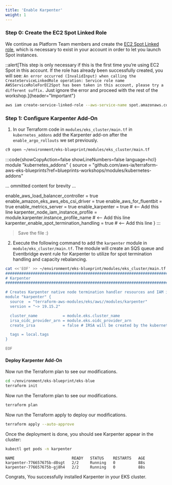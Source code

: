 ```yaml
---
title: 'Enable Karpenter'
weight: 1
---
```


### Step 0: Create the EC2 Spot Linked Role

We continue as Platform Team members and create the [EC2 Spot Linked role](https://docs.aws.amazon.com/AWSEC2/latest/UserGuide/spot-requests.html#service-linked-roles-spot-instance-requests), which is necessary to exist in your account in order to let you launch Spot instances.

::alert[This step is only necessary if this is the first time you’re using EC2 Spot in this account. If the role has already been successfully created, you will see: `An error occurred (InvalidInput) when calling the CreateServiceLinkedRole operation: Service role name AWSServiceRoleForEC2Spot has been taken in this account, please try a different suffix.` Just ignore the error and proceed with the rest of the workshop.]{header="Important"}

```bash
aws iam create-service-linked-role --aws-service-name spot.amazonaws.com
```

### Step 1: Configure Karpenter Add-On

1. In our Terraform code in `modules/eks_cluster/main.tf` in `kubernetes_addons` add the Karpenter add-on after the  `enable_argo_rollouts` we set previously.

```bash
c9 open ~/environment/eks-blueprint/modules/eks_cluster/main.tf
```

:::code{showCopyAction=false showLineNumbers=false language=hcl}
module "kubernetes_addons" {
  source = "github.com/aws-ia/terraform-aws-eks-blueprints?ref=blueprints-workshops/modules/kubernetes-addons"

... ommitted content for brevity ...

  enable_aws_load_balancer_controller  = true
  enable_amazon_eks_aws_ebs_csi_driver = true
  enable_aws_for_fluentbit             = true
  enable_metrics_server                = true
  enable_karpenter                     = true                                       # <-- Add this line 
  karpenter_node_iam_instance_profile        = module.karpenter.instance_profile_name # <-- Add this line 
  karpenter_enable_spot_termination_handling = true                                 # <-- Add this line 
}
:::

> Save the file :)

2. Execute the following command to add the `karpenter` module in `module/eks_cluster/main.tf`. The module will create an SQS queue and Eventbridge event rule for Karpenter to utilize for spot termination handling and capacity rebalancing.

```bash
cat <<'EOF' >> ~/environment/eks-blueprint/modules/eks_cluster/main.tf
################################################################################
# Karpenter
################################################################################

# Creates Karpenter native node termination handler resources and IAM instance profile
module "karpenter" {
  source  = "terraform-aws-modules/eks/aws//modules/karpenter"
  version = "~> 19.15.2"

  cluster_name           = module.eks.cluster_name
  irsa_oidc_provider_arn = module.eks.oidc_provider_arn
  create_irsa            = false # IRSA will be created by the kubernetes-addons module

  tags = local.tags
}

EOF
```

#### Deploy Karpenter Add-On

Now run the Terraform plan to see our modifications.

```bash
cd ~/environment/eks-blueprint/eks-blue
terraform init
```

Now run the Terraform plan to see our modifications.

```bash
terraform plan
```

Now run the Terraform apply to deploy our modifications.

```bash
terraform apply --auto-approve
```

Once the deployment is done, you should see Karpenter appear in the cluster:

```bash
kubectl get pods -n karpenter
```

```
NAME                         READY   STATUS    RESTARTS   AGE
karpenter-776657675b-d8sgt   2/2     Running   0          88s
karpenter-776657675b-gj8h4   2/2     Running   0          88s
```

Congrats, You successfully installed Karpenter in your EKS cluster.
